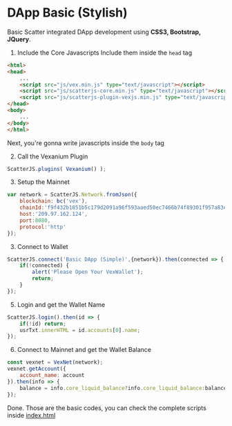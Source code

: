 # DApp Basic (Stylish)
Basic Scatter integrated DApp development using **CSS3, Bootstrap, JQuery**.

1. Include the Core Javascripts
Include them inside the ```head``` tag
```html
<html>
<head>
	...
	<script src="js/vex.min.js" type="text/javascript"></script>
	<script src="js/scatterjs-core.min.js" type="text/javascript"></script>
	<script src="js/scatterjs-plugin-vexjs.min.js" type="text/javascript"></script>
</head>
<body>
	...
</body>
</html>
```  
Next, you're gonna write javascripts inside the ```body``` tag

2. Call the Vexanium Plugin    
```js
ScatterJS.plugins( Vexanium() );
```  

3. Setup the Mainnet  
```js
var network = ScatterJS.Network.fromJson({
	blockchain: bc('vex'),
	chainId:'f9f432b1851b5c179d2091a96f593aaed50ec7466b74f89301f957a83e56ce1f',
	host:'209.97.162.124',
	port:8080,
	protocol:'http'
});
```

3. Connect to Wallet    
```js
ScatterJS.connect('Basic DApp (Simple)',{network}).then(connected => {
	if(!connected) {
		alert('Please Open Your VexWallet');
		return;
	}
});
```  

5. Login and get the Wallet Name    
```js
ScatterJS.login().then(id => {
	if(!id) return;
	usrTxt.innerHTML = id.accounts[0].name;
});
```

6. Connect to Mainnet and get the Wallet Balance    
```js
const vexnet = VexNet(network);
vexnet.getAccount({
	account_name: account
}).then(info => {
	balance = info.core_liquid_balance?info.core_liquid_balance:balance;
});
```

Done. Those are the basic codes, you can check the complete scripts inside [index.html](index.html)
